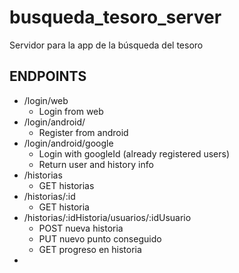 # busqueda_tesoro_server
Servidor para la app de la búsqueda del tesoro

## ENDPOINTS
- /login/web
	- Login from web
- /login/android/
 	- Register from android
- /login/android/google
	- Login with googleId (already registered users)
	- Return user and history info
- /historias
	- GET historias
- /historias/:id
	- GET historia
- /historias/:idHistoria/usuarios/:idUsuario
	- POST nueva historia
	- PUT nuevo punto conseguido
	- GET progreso en historia
-

